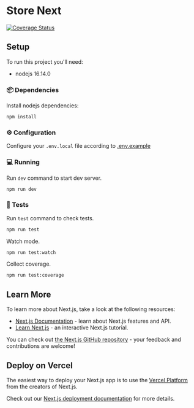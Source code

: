 # Store Next

[![Coverage Status](https://coveralls.io/repos/github/gabrielmedina/store-next/badge.svg?branch=main)](https://coveralls.io/github/gabrielmedina/store-next?branch=main)

## Setup

To run this project you'll need:

- nodejs 16.14.0

### 📦 Dependencies

Install nodejs dependencies:

```sh
npm install
```

### ⚙️ Configuration

Configure your `.env.local` file according to [.env.example](./.env.example)

### 💻 Running

Run `dev` command to start dev server.

```sh
npm run dev
```

### 🧪 Tests

Run `test` command to check tests.

```sh
npm run test
```

Watch mode.

```sh
npm run test:watch
```

Collect coverage.

```sh
npm run test:coverage
```

## Learn More

To learn more about Next.js, take a look at the following resources:

- [Next.js Documentation](https://nextjs.org/docs) - learn about Next.js features and API.
- [Learn Next.js](https://nextjs.org/learn) - an interactive Next.js tutorial.

You can check out [the Next.js GitHub repository](https://github.com/vercel/next.js/) - your feedback and contributions are welcome!

## Deploy on Vercel

The easiest way to deploy your Next.js app is to use the [Vercel Platform](https://vercel.com/new?utm_medium=default-template&filter=next.js&utm_source=create-next-app&utm_campaign=create-next-app-readme) from the creators of Next.js.

Check out our [Next.js deployment documentation](https://nextjs.org/docs/deployment) for more details.
